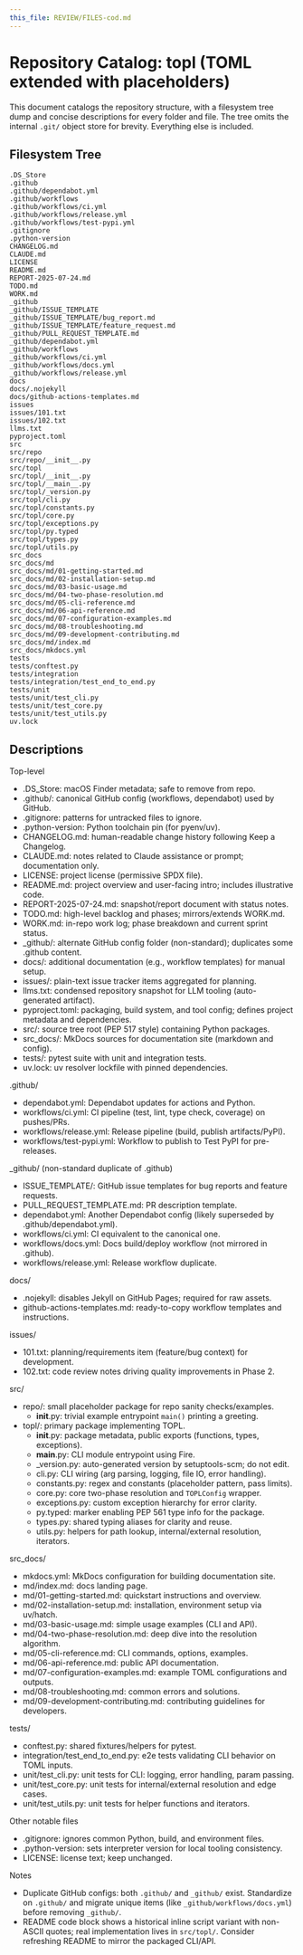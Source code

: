 ```yaml
---
this_file: REVIEW/FILES-cod.md
---
```


# Repository Catalog: topl (TOML extended with placeholders)

This document catalogs the repository structure, with a filesystem tree dump and concise descriptions for every folder and file. The tree omits the internal `.git/` object store for brevity. Everything else is included.

## Filesystem Tree

```
.DS_Store
.github
.github/dependabot.yml
.github/workflows
.github/workflows/ci.yml
.github/workflows/release.yml
.github/workflows/test-pypi.yml
.gitignore
.python-version
CHANGELOG.md
CLAUDE.md
LICENSE
README.md
REPORT-2025-07-24.md
TODO.md
WORK.md
_github
_github/ISSUE_TEMPLATE
_github/ISSUE_TEMPLATE/bug_report.md
_github/ISSUE_TEMPLATE/feature_request.md
_github/PULL_REQUEST_TEMPLATE.md
_github/dependabot.yml
_github/workflows
_github/workflows/ci.yml
_github/workflows/docs.yml
_github/workflows/release.yml
docs
docs/.nojekyll
docs/github-actions-templates.md
issues
issues/101.txt
issues/102.txt
llms.txt
pyproject.toml
src
src/repo
src/repo/__init__.py
src/topl
src/topl/__init__.py
src/topl/__main__.py
src/topl/_version.py
src/topl/cli.py
src/topl/constants.py
src/topl/core.py
src/topl/exceptions.py
src/topl/py.typed
src/topl/types.py
src/topl/utils.py
src_docs
src_docs/md
src_docs/md/01-getting-started.md
src_docs/md/02-installation-setup.md
src_docs/md/03-basic-usage.md
src_docs/md/04-two-phase-resolution.md
src_docs/md/05-cli-reference.md
src_docs/md/06-api-reference.md
src_docs/md/07-configuration-examples.md
src_docs/md/08-troubleshooting.md
src_docs/md/09-development-contributing.md
src_docs/md/index.md
src_docs/mkdocs.yml
tests
tests/conftest.py
tests/integration
tests/integration/test_end_to_end.py
tests/unit
tests/unit/test_cli.py
tests/unit/test_core.py
tests/unit/test_utils.py
uv.lock
```

## Descriptions

Top-level

- .DS_Store: macOS Finder metadata; safe to remove from repo.
- .github/: canonical GitHub config (workflows, dependabot) used by GitHub.
- .gitignore: patterns for untracked files to ignore.
- .python-version: Python toolchain pin (for pyenv/uv).
- CHANGELOG.md: human-readable change history following Keep a Changelog.
- CLAUDE.md: notes related to Claude assistance or prompt; documentation only.
- LICENSE: project license (permissive SPDX file).
- README.md: project overview and user-facing intro; includes illustrative code.
- REPORT-2025-07-24.md: snapshot/report document with status notes.
- TODO.md: high-level backlog and phases; mirrors/extends WORK.md.
- WORK.md: in-repo work log; phase breakdown and current sprint status.
- _github/: alternate GitHub config folder (non-standard); duplicates some .github content.
- docs/: additional documentation (e.g., workflow templates) for manual setup.
- issues/: plain-text issue tracker items aggregated for planning.
- llms.txt: condensed repository snapshot for LLM tooling (auto-generated artifact).
- pyproject.toml: packaging, build system, and tool config; defines project metadata and dependencies.
- src/: source tree root (PEP 517 style) containing Python packages.
- src_docs/: MkDocs sources for documentation site (markdown and config).
- tests/: pytest suite with unit and integration tests.
- uv.lock: uv resolver lockfile with pinned dependencies.

.github/

- dependabot.yml: Dependabot updates for actions and Python.
- workflows/ci.yml: CI pipeline (test, lint, type check, coverage) on pushes/PRs.
- workflows/release.yml: Release pipeline (build, publish artifacts/PyPI).
- workflows/test-pypi.yml: Workflow to publish to Test PyPI for pre-releases.

_github/ (non-standard duplicate of .github)

- ISSUE_TEMPLATE/: GitHub issue templates for bug reports and feature requests.
- PULL_REQUEST_TEMPLATE.md: PR description template.
- dependabot.yml: Another Dependabot config (likely superseded by .github/dependabot.yml).
- workflows/ci.yml: CI equivalent to the canonical one.
- workflows/docs.yml: Docs build/deploy workflow (not mirrored in .github).
- workflows/release.yml: Release workflow duplicate.

docs/

- .nojekyll: disables Jekyll on GitHub Pages; required for raw assets.
- github-actions-templates.md: ready-to-copy workflow templates and instructions.

issues/

- 101.txt: planning/requirements item (feature/bug context) for development.
- 102.txt: code review notes driving quality improvements in Phase 2.

src/

- repo/: small placeholder package for repo sanity checks/examples.
  - __init__.py: trivial example entrypoint `main()` printing a greeting.
- topl/: primary package implementing TOPL.
  - __init__.py: package metadata, public exports (functions, types, exceptions).
  - __main__.py: CLI module entrypoint using Fire.
  - _version.py: auto-generated version by setuptools-scm; do not edit.
  - cli.py: CLI wiring (arg parsing, logging, file IO, error handling).
  - constants.py: regex and constants (placeholder pattern, pass limits).
  - core.py: core two-phase resolution and `TOPLConfig` wrapper.
  - exceptions.py: custom exception hierarchy for error clarity.
  - py.typed: marker enabling PEP 561 type info for the package.
  - types.py: shared typing aliases for clarity and reuse.
  - utils.py: helpers for path lookup, internal/external resolution, iterators.

src_docs/

- mkdocs.yml: MkDocs configuration for building documentation site.
- md/index.md: docs landing page.
- md/01-getting-started.md: quickstart instructions and overview.
- md/02-installation-setup.md: installation, environment setup via uv/hatch.
- md/03-basic-usage.md: simple usage examples (CLI and API).
- md/04-two-phase-resolution.md: deep dive into the resolution algorithm.
- md/05-cli-reference.md: CLI commands, options, examples.
- md/06-api-reference.md: public API documentation.
- md/07-configuration-examples.md: example TOML configurations and outputs.
- md/08-troubleshooting.md: common errors and solutions.
- md/09-development-contributing.md: contributing guidelines for developers.

tests/

- conftest.py: shared fixtures/helpers for pytest.
- integration/test_end_to_end.py: e2e tests validating CLI behavior on TOML inputs.
- unit/test_cli.py: unit tests for CLI: logging, error handling, param passing.
- unit/test_core.py: unit tests for internal/external resolution and edge cases.
- unit/test_utils.py: unit tests for helper functions and iterators.

Other notable files

- .gitignore: ignores common Python, build, and environment files.
- .python-version: sets interpreter version for local tooling consistency.
- LICENSE: license text; keep unchanged.

Notes

- Duplicate GitHub configs: both `.github/` and `_github/` exist. Standardize on `.github/` and migrate unique items (like `_github/workflows/docs.yml`) before removing `_github/`.
- README code block shows a historical inline script variant with non-ASCII quotes; real implementation lives in `src/topl/`. Consider refreshing README to mirror the packaged CLI/API.

